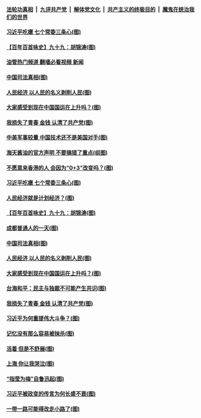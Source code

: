 ####  [法轮功真相](../../../../basic/blob/master/README.md?t=10041401) &nbsp;|&nbsp; [九评共产党](../../../../9ping.md/blob/master/README.md?t=10041401) &nbsp;|&nbsp; [解体党文化](../../../../jtdwh.md/blob/master/README.md?t=10041401)  &nbsp;|&nbsp; [共产主义的终极目的](../../../../gczydzjmd.md/blob/master/README.md?t=10041401) &nbsp;|&nbsp; [魔鬼在统治我们的世界](../../../../mgztzwmdsj.md/blob/master/README.md?t=10041401) 

#### [习近平吃瘪 七个常委三条心(图)](../pages/p4/1018227.md?t=10041401) 

#### [【百年百首咏史】九十九：胡锦涛(图)](../pages/p4/1017974.md?t=10041401) 

#### [油管热门频道 翻墙必看视频 新闻](http://209.250.226.216:81/youtube.html?10041401)

#### [中国司法真相(图)](../pages/p4/1018152.md?t=10041401) 

#### [人民经济 以人民的名义剥削人民(图)](../pages/p4/1018148.md?t=10041401) 

#### [大家感受到现在中国国运在上升吗？(图)](../pages/p4/1018151.md?t=10041401) 

#### [我损失了青春 金钱 认清了共产党(图)](../pages/p4/1018075.md?t=10041401) 

#### [中美军事较量 中国技术还不是美国对手(图)](../pages/p4/1018246.md?t=10041401) 

#### [海天酱油的官方声明 不要搞错了重点(组图)](../pages/p4/1018238.md?t=10041401) 

#### [不愿意来香港的人 会因为“0+3”改变吗？(图)](../pages/p4/1018237.md?t=10041401) 

#### [习近平吃瘪 七个常委三条心(图)](../pages/p4/1018227.md?t=10041401) 

#### [人民经济就是计划经济？(图)](../pages/p4/1018226.md?t=10041401) 

#### [【百年百首咏史】九十九：胡锦涛(图)](../pages/p4/1017974.md?t=10041401) 

#### [成都普通人的一天(图)](../pages/p4/1018155.md?t=10041401) 

#### [中国司法真相(图)](../pages/p4/1018152.md?t=10041401) 

#### [人民经济 以人民的名义剥削人民(图)](../pages/p4/1018148.md?t=10041401) 

#### [大家感受到现在中国国运在上升吗？(图)](../pages/p4/1018151.md?t=10041401) 

#### [台海和平：民主与独裁不可能产生共识(图)](../pages/p4/1018127.md?t=10041401) 

#### [我损失了青春 金钱 认清了共产党(图)](../pages/p4/1018075.md?t=10041401) 

#### [习近平为何重提伟大斗争？(图)](../pages/p4/1018094.md?t=10041401) 

#### [记忆没有那么容易被抹杀(图)](../pages/p4/1018093.md?t=10041401) 

#### [活着 但是不舒展(图)](../pages/p4/1018090.md?t=10041401) 

#### [上海 你让我哭泣(图)](../pages/p4/1018089.md?t=10041401) 


#### [“指莹为梅”自鲁迅起(图)](../pages/p4/1018038.md?t=10041401) 

#### [习近平被政变的传言为何长盛不衰(图)](../pages/p4/1018010.md?t=10041401) 

#### [一带一路可能得改走小路了(图)](../pages/p4/1018012.md?t=10041401) 

<img src='http://gfw-breaker.win/goodnews/indexes/p4.md' width='0px' height='0px'/>
